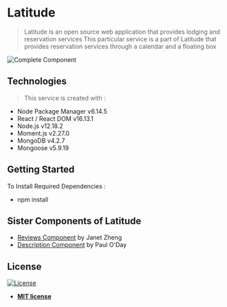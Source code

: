 # Latitude
> Latitude is an open source web application that provides lodging and reservation services
> This particular service is a part of Latitude that provides reservation services through a calendar and a floating box

![Complete Component](https://github.com/Team-Danger/FEC-Reservation-Component/blob/master/Screenshot-20200616123502-1424x511.png?raw=true)


## Technologies
> This service is created with :
- Node Package Manager    v6.14.5
- React / React DOM    v16.13.1
- Node.js    v12.18.2
- Moment.js    v2.27.0
- MongoDB    v4.2.7
- Mongoose    v5.9.19


## Getting Started
To Install Required Dependencies :
- npm install


## Sister Components of Latitude
- <a href="https://github.com/Team-Danger/FEC-Reviews-Component" target="_blank">Reviews Component</a> by Janet Zheng
- <a href="https://github.com/Team-Danger/FEC-Description-Component" target="_blank">Description Component</a> by Paul O'Day


## License
[![License](http://img.shields.io/:license-mit-blue.svg?style=flat-square)](http://badges.mit-license.org)

- **[MIT license](http://opensource.org/licenses/mit-license.php)**
